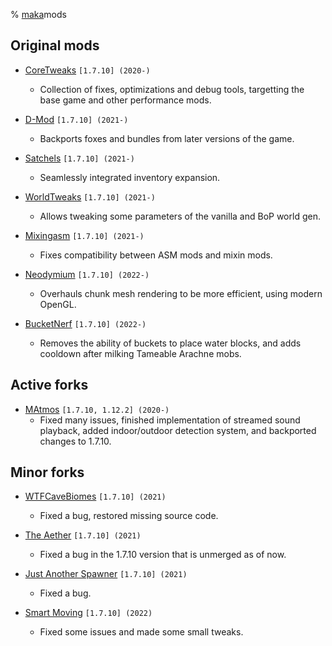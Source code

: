 % [maka](../index.html)mods

## Original mods

* [CoreTweaks](https://github.com/makamys/CoreTweaks) `[1.7.10] (2020-)`
    * Collection of fixes, optimizations and debug tools, targetting the base game and other performance mods.

* [D-Mod](https://github.com/makamys/DMod) `[1.7.10] (2021-)`
    * Backports foxes and bundles from later versions of the game.

* [Satchels](https://github.com/makamys/Satchels) `[1.7.10] (2021-)`
    * Seamlessly integrated inventory expansion.

* [WorldTweaks](https://github.com/makamys/WorldTweaks) `[1.7.10] (2021-)`
    * Allows tweaking some parameters of the vanilla and BoP world gen.

* [Mixingasm](https://github.com/makamys/Mixingasm) `[1.7.10] (2021-)`
    * Fixes compatibility between ASM mods and mixin mods.

* [Neodymium](https://github.com/makamys/Neodymium) `[1.7.10] (2022-)`
    * Overhauls chunk mesh rendering to be more efficient, using modern OpenGL.

* [BucketNerf](https://github.com/makamys/BucketNerf) `[1.7.10] (2022-)`
    * Removes the ability of buckets to place water blocks, and adds cooldown after milking Tameable Arachne mobs.

## Active forks

* [MAtmos](https://github.com/makamys/MAtmos) `[1.7.10, 1.12.2] (2020-)`
    * Fixed many issues, finished implementation of streamed sound playback, added indoor/outdoor detection system, and backported changes to 1.7.10.

## Minor forks

* [WTFCaveBiomes](https://github.com/makamys/WTFCavebiomes) `[1.7.10] (2021)`
    * Fixed a bug, restored missing source code.

* [The Aether](https://github.com/makamys/The-Aether-Archived/tree/fix-buttons-in-modded-guis) `[1.7.10] (2021)`
    * Fixed a bug in the 1.7.10 version that is unmerged as of now.

* [Just Another Spawner](https://github.com/makamys/JustAnotherSpawner) `[1.7.10] (2021)`
    * Fixed a bug.

* [Smart Moving](https://github.com/makamys/SmartMoving) `[1.7.10] (2022)`
    * Fixed some issues and made some small tweaks.

